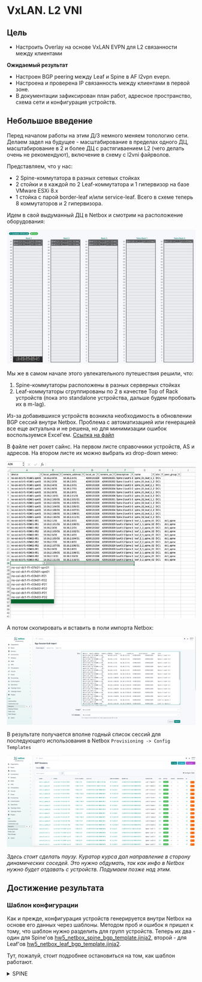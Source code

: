 # VxLAN. L2 VNI

## Цель
* Настроить Overlay на основе VxLAN EVPN для L2 связанности между клиентами

**Ожидаемый результат**
* Настроен BGP peering между Leaf и Spine в AF l2vpn evepn.
* Настроена и проверена IP связанность между клиентами в первой зоне.
* В документации зафиксирован план работ, адресное пространство, схема сети и конфигурация устройств.

## Небольшое введение
Перед началом работы на этим Д/З немного меняем топологию сети. Делаем задел на будущее - масштабирование в пределах одного ДЦ, масштабирование в 2 и более ДЦ с растягиваением L2 (чего делать очень не рекомендуют), включение в схему с l2vni файрволов. 

Представляем, что у нас:
* 2 Spine-коммутатора в разных сетевых стойках
* 2 стойки и в каждой по 2 Leaf-коммутатора и 1 гипервизор на базе VMware ESXi 8.x
* 1 стойка с парой border-leaf и/или service-leaf.
  Всего в схеме теперь 8 коммутаторов и 2 гипервизора.

Идем в свой выдуманный ДЦ в Netbox и смотрим на расположение оборудования:

![](images/netbox_racks.jpg)

Мы же в самом начале этого увлекательного путешествия решили, что:
1. Spine-коммутаторы расположены в разных серверных стойках
2. Leaf-коммутаторы сгруппированы по 2 в качестве Top of Rack устройств (пока это standalone устройства, дальше будем пробовать их в m-lag).

Из-за добавившихся устройств возникла необходимость в обновлении BGP сессий внутри Netbox. Проблема с автоматизацией или генерацией все еще актуальна и не решена, но для минимизации ошибок воспользуемся Excel'ем. [Ссылка на файл](https://github.com/anton-sap/otus-dc-network-design/blob/master/HW-5%20-%20VxLAN%20EVPN%20L2/files/bgp_session.xlsx)

В файле нет рокет сайнс. На первом листе справочники устройств, AS и адресов. На втором листе их можно выбрать из drop-down меню:

![](images/excel_example.png)

А потом скопировать и вставить в поли импорта Netbox:

![](images/netbox_session_import.png)

В результате получается вполне годный список сессий для последующего использования в Netbox `Provisioning -> Config Templates`

![](images/netbox_sessions.png)

_Здесь стоит сделать паузу. Куратор курса дал направление в сторону динамических соседей. Это нужно обдумать, так как инфо в Netbox нужно будет отдавать с устройств. Подумаем позже над этим._

## Достижение результата
### Шаблон конфигурации
Как и прежде, конфигурация устройств генерируется внутри Netbox на основе его данных через шаблоны. Методом проб и ошибок я пришел к тому, что шаблон нужно разделить для групп устройств. Теперь их два - один для Spine'ов [hw5_netbox_spine_bgp_template.jinja2](https://github.com/anton-sap/otus-dc-network-design/blob/master/HW-5%20-%20VxLAN%20EVPN%20L2/files/hw5_netbox_spine_bgp_template.jinja2), второй - для Leaf'ов [hw5_netbox_leaf_bgp_template.jinja2](https://github.com/anton-sap/otus-dc-network-design/blob/master/HW-5%20-%20VxLAN%20EVPN%20L2/files/hw5_netbox_leaf_bgp_template.jinja2).

Тут, пожалуй, стоит подробнее остановиться на том, как шаблон работают.

<details><summary>SPINE</summary>
Этот шаблон Jinja2 генерирует конфигурацию сетевого устройства (под управлением Arista EOS), используя данные из NetBox и связанных контекстов. Его цель — автоматически сформировать готовый к применению конфиг на основе инвентаря устройства, его интерфейсов, IP-адресов, BGP-сессий, VRF, VLAN, параметров STP и маршрутов.

Ниже — более детальный разбор того, что делает шаблон:
1.	Базовые настройки безопасности и управления:
•	no aaa root: Выключает определённые AAA настройки по умолчанию.
•	Настройка пользователя admin с ролью network-admin и заданным секретом.
•	transceiver qsfp default-mode 4x10G: Определяет режим работы QSFP-трансиверов.
•	service routing protocols model multi-agent: Переключение модели протоколов маршрутизации на «multi-agent» (особенность Arista EOS).
2.	Hostname и VRF для управления:
•	hostname {{ device.name }}: Устанавливает имя устройства согласно данным из NetBox.
•	vrf instance {{ vrfs.mgmt }}: Создаёт VRF для управления (management VRF), имя которого берётся из шаблона vrfs.mgmt.
3.	Управление через API и VRF:
•	В блоке {% block content %}: Настраивается management api http-commands, включается no shutdown для default VRF и управленческого VRF, что позволяет управлять устройством по API из правильного VRF.
4.	Маршрутизация:
•	Включается IP-маршрутизация (ip routing).
•	no ip routing vrf {{ vrfs.mgmt }} — отключение маршрутизации в этом VRF.
•	Настройка статического маршрута по умолчанию в management VRF (ip route vrf {{ vrfs.mgmt }} 0.0.0.0/0 {{ mgmt_default_gw }}), указывая на шлюз по умолчанию для управления.
5.	Spanning-tree режим:
•	Перебираются настройки STP, заданные в stp_mode, и устанавливается режим spanning-tree.
6.	Настройка интерфейсов:
•	Перебираются все интерфейсы устройства (device.interfaces.all()).
•	Для Ethernet-интерфейсов:
•	Если есть IP-адрес: интерфейс переводится в L3-режим (no switchport), задаётся MTU, настраивается BFD и назначается IP. Включается или выключается исходя из флага enabled.
•	Если IP-адреса нет: интерфейс остаётся L2 (switchport), выбирается access или trunk режим, VLANы, native VLAN для trunk при необходимости.
•	Описание интерфейса, если указано.
•	Для Loopback-интерфейсов:
•	Назначение IP-адресов.
•	Добавление описания, если оно есть.
•	Для Management-интерфейсов:
•	Назначение IP-адресов и привязка к VRF для управления.
•	Добавление описания, если есть.
7.	Настройка BGP EVPN:
•	Цикл по BGP-сессиям, сгруппированным по local_as.
•	Устанавливается router bgp <local_asn> с router-id, взятым из IP Loopback0.
•	maximum-paths 2: Разрешает множественные пути.
•	Настраивается peer-group (leaf_peers), bfd, отправка расширенных сообществ (send-community extended).
•	Перебираются BGP-сессии (sessions): для каждого соседа устанавливается neighbor ... remote-as ... и назначение в peer-group.
•	Включается address-family evpn с neighbor ... activate для обмена EVPN-маршрутами.
8.	Команда end: Завершение конфигурационного файла.

Итог:
Шаблон берёт данные о устройстве, его интерфейсах, IP-адресах, BGP-сеансах, VRF, STP-режиме и т.д. из NetBox (и связанных переменных device, vrfs, stp_mode, bgp_peer_groups, mgmt_default_gw) и формирует полный конфигурационный скрипт для сетевого устройства. Он автоматизирует процесс конфигурации, устраняет необходимость ручной настройки и снижает риск ошибок.
</details>


